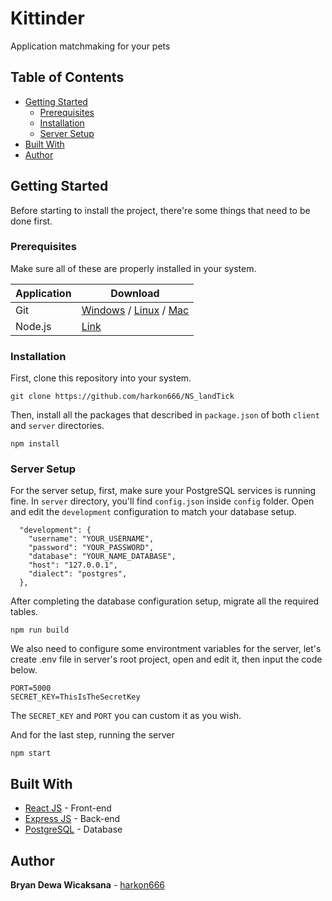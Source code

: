 # Kittinder

Application matchmaking for your pets

## Table of Contents

- [Getting Started](#getting-started)
  - [Prerequisites](#prerequisites)
  - [Installation](#installation)
  - [Server Setup](#server-setup)
- [Built With](#built-with)
- [Author](#author)

## Getting Started

Before starting to install the project, there're some things that need to be done first.

### Prerequisites

Make sure all of these are properly installed in your system.

| Application | Download                                                                                                                      |
| ----------- | ----------------------------------------------------------------------------------------------------------------------------- |
| Git         | [Windows](https://gitforwindows.org/) / [Linux](https://git-scm.com/download/linux) / [Mac](https://git-scm.com/download/mac) |
| Node.js     | [Link](https://nodejs.org/en/download/)                                                                                       |

### Installation

First, clone this repository into your system.

```
git clone https://github.com/harkon666/NS_landTick
```

Then, install all the packages that described in `package.json` of both `client` and `server` directories.

```
npm install
```

### Server Setup

For the server setup, first, make sure your PostgreSQL services is running fine. In `server` directory, you'll find `config.json` inside `config` folder. Open and edit the `development` configuration to match your database setup.

```
  "development": {
    "username": "YOUR_USERNAME",
    "password": "YOUR_PASSWORD",
    "database": "YOUR_NAME_DATABASE",
    "host": "127.0.0.1",
    "dialect": "postgres",
  },
```

After completing the database configuration setup, migrate all the required tables.

```
npm run build
```

We also need to configure some environtment variables for the server, let's create .env file in server's root project, open and edit it, then input the code below.

```
PORT=5000
SECRET_KEY=ThisIsTheSecretKey
```

The `SECRET_KEY` and `PORT` you can custom it as you wish.

And for the last step, running the server

```
npm start
```

## Built With

- [React JS](https://reactjs.org/) - Front-end
- [Express JS](https://expressjs.com) - Back-end
- [PostgreSQL](https://www.postgresql.org/) - Database

## Author

**Bryan Dewa Wicaksana** - [harkon666](https://github.com/harkon666)
